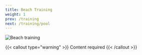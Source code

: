 ```yaml
---
title: Beach Training
weight: 1
prev: /training
next: /training/pool
---
```


![Beach training](https://placehold.co/800x400?text=Beach+training)

{{< callout type="warning" >}}
  Content required
{{< /callout >}}
